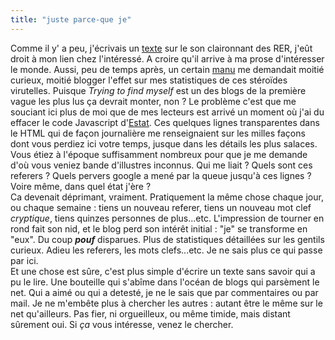 ```yaml
---
title: "juste parce-que je"
---
```


Comme il y' a peu, j'écrivais un
[texte](http://cyprio.net/wtf/2003-09-29-610.wtf.html) sur le son claironnant
des RER, j'eût droit à mon lien chez l'intéressé. A croire qu'il arrive à ma
prose d'intéresser le monde. Aussi, peu de temps après, un certain
[manu](http://manu.all-3rd.net/blog) me demandait moitié curieux, moitié
blogger l'effet sur mes statistiques de ces stéroïdes virutelles. Puisque
_Trying to find myself_ est un des blogs de la première vague les plus lus ça
devrait monter, non ? Le problème c'est que me souciant ici plus de moi que de
mes lecteurs est arrivé un moment où j'ai du effacer le code Javascript
d'[Estat](http://www.estat.fr). Ces quelques lignes transparentes dans le HTML
qui de façon journalière me renseignaient sur les milles façons dont vous
perdiez ici votre temps, jusque dans les détails les plus salaces. Vous étiez
à l'époque suffisamment nombreux pour que je me demande d'où vous veniez bande
d'illustres inconnus. Qui me liait ? Quels sont ces referers ? Quels pervers
google a mené par la queue jusqu'à ces lignes ? Voire même, dans quel état
j'ère ?  
Ca devenait déprimant, vraiment. Pratiquement la même chose chaque jour, ou
chaque semaine : tiens un nouveau referer, tiens un nouveau mot clef
_cryptique_, tiens quinzes personnes de plus...etc. L'impression de tourner en
rond fait son nid, et le blog perd son intérêt initial : "je" se transforme en
"eux". Du coup ***pouf*** disparues. Plus de statistiques détaillées sur les
gentils curieux. Adieu les referers, les mots clefs...etc. Je ne sais plus ce
qui passe par ici.  
Et une chose est sûre, c'est plus simple d'écrire un texte sans savoir qui a
pu le lire. Une bouteille qui s'abîme dans l'océan de blogs qui parsèment le
net. Qui a aimé ou qui a detesté, je ne le sais que par commentaires ou par
mail. Je ne m'embête plus à chercher les autres : autant être le même sur le
net qu'ailleurs. Pas fier, ni orgueilleux, ou même timide, mais distant
sûrement oui. Si _ça_ vous intéresse, venez le chercher.

